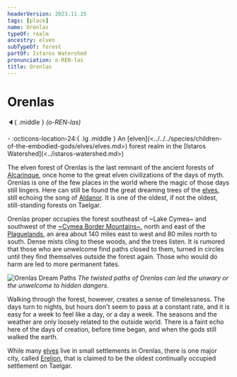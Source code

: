 ```yaml
---
headerVersion: 2023.11.25
tags: [place]
name: Orenlas
typeOf: realm
ancestry: elven
subTypeOf: forest
partOf: Istaros Watershed
pronunciation: o-REN-las
title: Orenlas
---
```


# Orenlas
:speaker:{ .middle } *(o-REN-las)*  
<div class="grid cards ext-narrow-margin ext-one-column" markdown>
-    :octicons-location-24:{ .lg .middle } An [elven](<../../../species/children-of-the-embodied-gods/elves/elves.md>) forest realm in the [Istaros Watershed](<../istaros-watershed.md>)  
</div>


The elven forest of Orenlas is the last remnant of the ancient forests of [Alcarinque](<../../../history/pre-downfall/alcarinque.md>), once home to the great elven civilizations of the days of myth. Orenlas is one of the few places in the world where the magic of those days still lingers. Here can still be found the great dreaming trees of the [elves](<../../../species/children-of-the-embodied-gods/elves/elves.md>), still echoing the song of [Aldanor](<../../../cosmology/gods/embodied-gods/aldanor.md>). It is one of the oldest, if not the oldest, still-standing forests on Taelgar. 

Orenlas proper occupies the forest southeast of ~Lake Cymea~ and southwest of the [~Cymea Border Mountains~](<../../western-green-sea/cymea-border-mountains.md>), north and east of the [Plaguelands](<../plaguelands.md>), an area about 140 miles east to west and 80 miles north to south. Dense mists cling to these woods, and the trees listen. It is rumored that those who are unwelcome find paths closed to them, turned in circles until they find themselves outside the forest again. Those who would do harm are led to more permanent fates. 



![Orenlas Dream Paths](../../../assets/orenlas-dream-paths.png)
*The twisted paths of Orenlas can led the unwary or the unwelcome to hidden dangers.*

Walking through the forest, however, creates a sense of timelessness. The days turn to nights, but hours don't seem to pass at a constant rate, and it is easy for a week to feel like a day, or a day a week. The seasons and the weather are only loosely related to the outside world. There is a faint echo here of the days of creation, before time began, and when the gods still walked the earth. 

While many [elves](<../../../species/children-of-the-embodied-gods/elves/elves.md>) live in small settlements in Orenlas, there is one major city, called [Erelion](<./erelion.md>), that is claimed to be the oldest continually occupied settlement on Taelgar. 